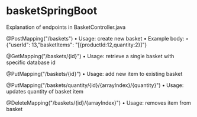 # basketSpringBoot

Explanation of endpoints in BasketController.java

@PostMapping("/baskets")
    • Usage: create new basket
    • Example body: 
        ◦ {"userId": 13,"basketItems": "[{productId:12,quantity:2}]"}

@GetMapping("/baskets/{id}")
    • Usage: retrieve a single basket with specific database id

@PutMapping("/baskets/{id}")
    • Usage: add new item to existing basket

@PutMapping("/baskets/quantity/{id}/{arrayIndex}/{quantity}")
    • Usage: updates quantity of basket item

@DeleteMapping("/baskets/{id}/{arrayIndex}")
    • Usage: removes item from basket
